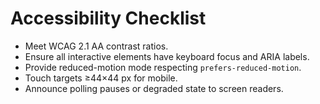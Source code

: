 # Accessibility Checklist

- Meet WCAG 2.1 AA contrast ratios.
- Ensure all interactive elements have keyboard focus and ARIA labels.
- Provide reduced-motion mode respecting `prefers-reduced-motion`.
- Touch targets ≥44×44 px for mobile.
- Announce polling pauses or degraded state to screen readers.
